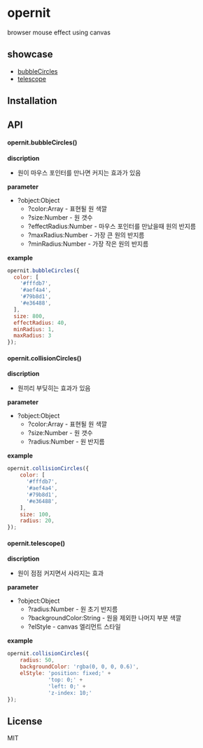 # opernit

browser mouse effect using canvas

## showcase
* [bubbleCircles](https://sjshin1121.github.io/opernit/example/bubblCircles.html)
* [telescope](https://sjshin1121.github.io/opernit/example/telescope.html)

## Installation


## API

#### opernit.bubbleCircles()

**discription**
 * 원이 마우스 포인터를 만나면 커지는 효과가 있음

**parameter**
 * ?object:Object
    * ?color:Array - 표현될 원 색깔
    * ?size:Number - 원 갯수
    * ?effectRadius:Number - 마우스 포인터를 만났을때 원의 반지름
    * ?maxRadius:Number - 가장 큰 원의 반지름
    * ?minRadius:Number - 가장 작은 원의 반지름

**example**
```javascript
opernit.bubbleCircles({
  color: [
    '#fffdb7',
    '#aef4a4',
    '#79b8d1',
    '#e36488',
  ],
  size: 800,
  effectRadius: 40,
  minRadius: 1,
  maxRadius: 3
});
```

#### opernit.collisionCircles()

**discription**
 * 원끼리 부딪히는 효과가 있음

**parameter**
 * ?object:Object
    * ?color:Array - 표현될 원 색깔
    * ?size:Number - 원 갯수
    * ?radius:Number - 원 반지름

**example**
```javascript
opernit.collisionCircles({
    color: [
      '#fffdb7',
      '#aef4a4',
      '#79b8d1',
      '#e36488',
    ],
    size: 100,
    radius: 20,
});
```

#### opernit.telescope()

**discription**
 * 원이 점점 커지면서 사라지는 효과

**parameter**
 * ?object:Object
    * ?radius:Number - 원 초기 반지름
    * ?backgroundColor:String - 원을 제외한 나머지 부분 색깔
    * ?elStyle - canvas 엘리먼트 스타일

**example**
```javascript
opernit.collisionCircles({
    radius: 50,
    backgroundColor: 'rgba(0, 0, 0, 0.6)',
    elStyle: 'position: fixed;' +
             'top: 0;' +
             'left: 0;' +
             'z-index: 10;'
});
```

## License

MIT
